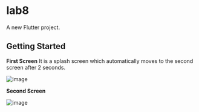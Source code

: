 # lab8

A new Flutter project.
## Getting Started

**First Screen**
It is a splash screen which automatically moves to the second screen after 2 seconds.


![image](https://github.com/user-attachments/assets/76985aad-bdaa-4086-ab48-0ea33436fb18)


**Second Screen**

![image](https://github.com/user-attachments/assets/5a252d84-09b0-46af-8418-87f103daf3cf)

